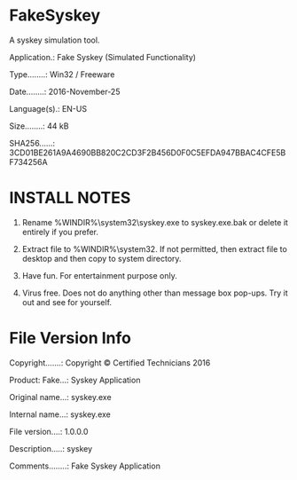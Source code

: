 # FakeSyskey
A syskey simulation tool.

Application.: Fake Syskey (Simulated Functionality)

Type........: Win32 / Freeware

Date........: 2016-November-25

Language(s).: EN-US

Size........: 44 kB

SHA256......: 3CD01BE261A9A4690BB820C2CD3F2B456D0F0C5EFDA947BBAC4CFE5BF734256A

# INSTALL NOTES

1. Rename %WINDIR%\system32\syskey.exe to syskey.exe.bak or delete it entirely if you prefer.

2. Extract file to %WINDIR%\system32\. If not permitted, then extract file to desktop and then copy to system directory.

3. Have fun. For entertainment purpose only.

4. Virus free. Does not do anything other than message box pop-ups. Try it out and see for yourself.


# File Version Info

Copyright.......: Copyright © Certified Technicians 2016

Product: Fake...: Syskey Application

Original name...: syskey.exe

Internal name...: syskey.exe

File version....: 1.0.0.0

Description.....: syskey 

Comments........: Fake Syskey Application
